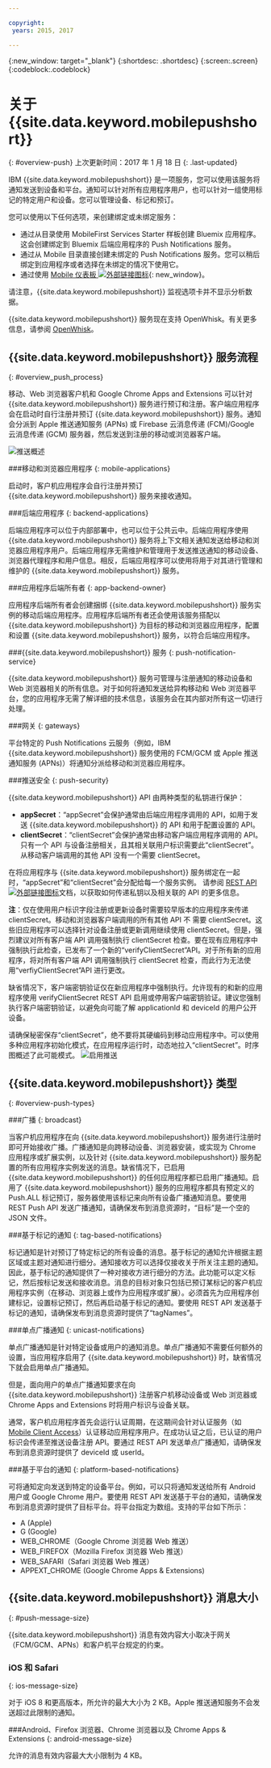 ```yaml
---

copyright:
 years: 2015, 2017

---
```


{:new_window: target="_blank"}
{:shortdesc: .shortdesc}
{:screen:.screen}
{:codeblock:.codeblock}

# 关于 {{site.data.keyword.mobilepushshort}}
{: #overview-push}
上次更新时间：2017 年 1 月 18 日
{: .last-updated}

IBM {{site.data.keyword.mobilepushshort}} 是一项服务，您可以使用该服务将通知发送到设备和平台。通知可以针对所有应用程序用户，也可以针对一组使用标记的特定用户和设备。您可以管理设备、标记和预订。  

您可以使用以下任何选项，来创建绑定或未绑定服务：

- 通过从目录使用 MobileFirst Services Starter 样板创建 Bluemix 应用程序。这会创建绑定到 Bluemix 后端应用程序的 Push Notifications 服务。
- 通过从 Mobile 目录直接创建未绑定的 Push Notifications 服务。您可以稍后绑定到应用程序或者选择在未绑定的情况下使用它。 
- 通过使用 [Mobile 仪表板 ![外部链接图标](../../icons/launch-glyph.svg "外部链接图标")](https://console.ng.bluemix.net/docs/mobile/services.html "外部链接图标"){: new_window}。

请注意，{{site.data.keyword.mobilepushshort}} 监视选项卡并不显示分析数据。

{{site.data.keyword.mobilepushshort}} 服务现在支持 OpenWhisk。有关更多信息，请参阅 [OpenWhisk](/docs/openwhisk/index.html)。


## {{site.data.keyword.mobilepushshort}} 服务流程
{: #overview_push_process}

移动、Web 浏览器客户机和 Google Chrome Apps and Extensions 可以针对 {{site.data.keyword.mobilepushshort}} 服务进行预订和注册。客户端应用程序会在启动时自行注册并预订 {{site.data.keyword.mobilepushshort}} 服务。通知会分派到 Apple 推送通知服务 (APNs) 或 Firebase 云消息传递 (FCM)/Google 云消息传递 (GCM) 服务器，然后发送到注册的移动或浏览器客户端。

![推送概述](images/overview.jpg)


###移动和浏览器应用程序 
{: mobile-applications}

启动时，客户机应用程序会自行注册并预订 {{site.data.keyword.mobilepushshort}} 服务来接收通知。

###后端应用程序
{: backend-applications}

后端应用程序可以位于内部部署中，也可以位于公共云中。后端应用程序使用 {{site.data.keyword.mobilepushshort}} 服务将上下文相关通知发送给移动和浏览器应用程序用户。后端应用程序无需维护和管理用于发送推送通知的移动设备、浏览器代理程序和用户信息。相反，后端应用程序可以使用将用于对其进行管理和维护的 {{site.data.keyword.mobilepushshort}} 服务。

###应用程序后端所有者
{: app-backend-owner}

应用程序后端所有者会创建捆绑 {{site.data.keyword.mobilepushshort}} 服务实例的移动后端应用程序。应用程序后端所有者还会使用该服务搭配以 {{site.data.keyword.mobilepushshort}} 为目标的移动和浏览器应用程序，配置和设置 {{site.data.keyword.mobilepushshort}} 服务，以符合后端应用程序。

###{{site.data.keyword.mobilepushshort}} 服务
{: push-notification-service}

{{site.data.keyword.mobilepushshort}} 服务可管理与注册通知的移动设备和 Web 浏览器相关的所有信息。对于如何将通知发送给异构移动和 Web 浏览器平台，您的应用程序无需了解详细的技术信息，该服务会在其内部对所有这一切进行处理。

###网关
{: gateways}

平台特定的 Push Notifications 云服务（例如，IBM {{site.data.keyword.mobilepushshort}} 服务使用的 FCM/GCM 或 Apple 推送通知服务 (APNs)）将通知分派给移动和浏览器应用程序。

###推送安全
{: push-security}

{{site.data.keyword.mobilepushshort}} API 由两种类型的私钥进行保护：

- **appSecret**：“appSecret”会保护通常由后端应用程序调用的 API，如用于发送 {{site.data.keyword.mobilepushshort}} 的 API 和用于配置设置的 API。
- **clientSecret**：“clientSecret”会保护通常由移动客户端应用程序调用的 API。只有一个 API 与设备注册相关，且其相关联用户标识需要此“clientSecret”。从移动客户端调用的其他 API 没有一个需要 clientSecret。 

在将应用程序与 {{site.data.keyword.mobilepushshort}} 服务绑定在一起时，“appSecret”和“clientSecret”会分配给每一个服务实例。
请参阅 [REST API ![外部链接图标](../../icons/launch-glyph.svg "外部链接图标")](https://mobile.{DomainName}/imfpush/ "外部链接图标")文档，以获取如何传递私钥以及相关联的 API 的更多信息。

**注**：仅在使用用户标识字段注册或更新设备时需要较早版本的应用程序来传递 clientSecret。移动和浏览器客户端调用的所有其他 API 不
需要 clientSecret。这些旧应用程序可以选择针对设备注册或更新调用继续使用 clientSecret。但是，强烈建议对所有客户端 API 调用强制执行 clientSecret 检查。要在现有应用程序中强制执行此检查，已发布了一个新的“verifyClientSecret”API。对于所有新的应用程序，将对所有客户端 API 调用强制执行 clientSecret 检查，而此行为无法使用“verfiyClientSecret”API 进行更改。

缺省情况下，客户端密钥验证仅在新应用程序中强制执行。允许现有的和新的应用程序使用 verifyClientSecret REST API 启用或停用客户端密钥验证。建议您强制执行客户端密钥验证，以避免向可能了解 applicationId 和 deviceId 的用户公开设备。

请确保秘密保存“clientSecret”，绝不要将其硬编码到移动应用程序中。可以使用多种应用程序初始化模式，在应用程序运行时，动态地拉入“clientSecret”。时序图概述了此可能模式。
![启用推送](images/init_client_secret.jpg) 

## {{site.data.keyword.mobilepushshort}} 类型
{: #overview-push-types}

###广播
{: broadcast}

当客户机应用程序在向 {{site.data.keyword.mobilepushshort}} 服务进行注册时即可开始接收广播。广播通知是向跨移动设备、浏览器安装，或实现为 Chrome 应用程序或扩展实例，以及针对 {{site.data.keyword.mobilepushshort}} 服务配置的所有应用程序实例发送的消息。缺省情况下，已启用 {{site.data.keyword.mobilepushshort}} 的任何应用程序都已启用广播通知。启用了 {{site.data.keyword.mobilepushshort}} 服务的应用程序都具有预定义的 Push.ALL 标记预订，服务器使用该标记来向所有设备广播通知消息。要使用 REST Push API 发送广播通知，请确保发布到消息资源时，“目标”是一个空的 JSON 文件。

###基于标记的通知
{: tag-based-notifications}

标记通知是针对预订了特定标记的所有设备的消息。基于标记的通知允许根据主题区域或主题对通知进行细分。通知接收方可以选择仅接收关于所关注主题的通知。因此，基于标记的通知提供了一种对接收方进行细分的方法。此功能可以定义标记，然后按标记发送和接收消息。消息的目标对象只包括已预订某标记的客户机应用程序实例（在移动、浏览器上或作为应用程序或扩展）。必须首先为应用程序创建标记，设置标记预订，然后再启动基于标记的通知。要使用 REST API 发送基于标记的通知，请确保发布到消息资源时提供了“tagNames”。

###单点广播通知
{: unicast-notifications}

单点广播通知是针对特定设备或用户的通知消息。单点广播通知不需要任何额外的设置，当应用程序启用了 {{site.data.keyword.mobilepushshort}} 时，缺省情况下就会启用单点广播通知。

但是，面向用户的单点广播通知要求在向 {{site.data.keyword.mobilepushshort}} 注册客户机移动设备或 Web 浏览器或 Chrome Apps and Extensions 时将用户标识与设备关联。   

通常，客户机应用程序首先会运行认证周期，在这期间会针对认证服务（如 [Mobile Client Access](docs/services/mobileaccess/index.html)）认证移动应用程序用户。在成功认证之后，已认证的用户标识会传递至推送设备注册 API。要通过 REST API 发送单点广播通知，请确保发布到消息资源时提供了 deviceId 或 userId。

###基于平台的通知
{: platform-based-notifications}

可将通知定向发送到特定的设备平台。例如，可以只将通知发送给所有 Android 用户或 Google Chrome 用户。要使用 REST API 发送基于平台的通知，请确保发布到消息资源时提供了目标平台。将平台指定为数组。支持的平台如下所示：
* A (Apple) 
* G (Google)
* WEB_CHROME（Google Chrome 浏览器 Web 推送）
* WEB_FIREFOX（Mozilla Firefox 浏览器 Web 推送）
* WEB_SAFARI（Safari 浏览器 Web 推送）
* APPEXT_CHROME (Google Chrome Apps & Extensions)

## {{site.data.keyword.mobilepushshort}} 消息大小
{: #push-message-size}

{{site.data.keyword.mobilepushshort}} 消息有效内容大小取决于网关（FCM/GCM、APNs）和客户机平台规定的约束。 

### iOS 和 Safari
{: ios-message-size}

对于 iOS 8 和更高版本，所允许的最大大小为 2 KB。Apple 推送通知服务不会发送超过此限制的通知。

###Android、Firefox 浏览器、Chrome 浏览器以及 Chrome Apps & Extensions 
{: android-message-size}

允许的消息有效内容最大大小限制为 4 KB。  
